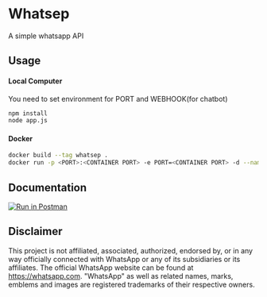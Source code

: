 # Whatsep
A simple whatsapp API

## Usage

#### Local Computer
You need to set environment for PORT and WEBHOOK(for chatbot)

```bash
npm install
node app.js
```

#### Docker
```bash
docker build --tag whatsep .
docker run -p <PORT>:<CONTAINER PORT> -e PORT=<CONTAINER PORT> -d --name absen whatsep
```

## Documentation
[![Run in Postman](https://run.pstmn.io/button.svg)](https://app.getpostman.com/run-collection/9b10767010ba75d76682)

## Disclaimer
This project is not affiliated, associated, authorized, endorsed by, or in any way officially connected with WhatsApp or any of its subsidiaries or its affiliates. The official WhatsApp website can be found at https://whatsapp.com. "WhatsApp" as well as related names, marks, emblems and images are registered trademarks of their respective owners.
